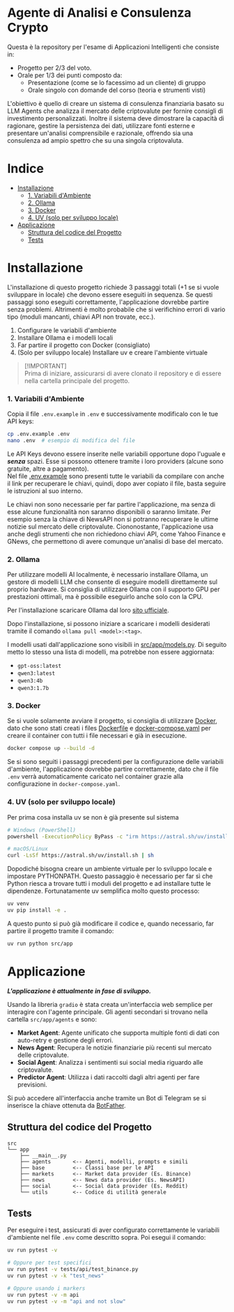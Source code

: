 # **Agente di Analisi e Consulenza Crypto**
Questa è la repository per l'esame di Applicazioni Intelligenti che consiste in:
- Progetto per 2/3 del voto.
- Orale per 1/3 dei punti composto da:
  - Presentazione (come se lo facessimo ad un cliente) di gruppo
  - Orale singolo con domande del corso (teoria e strumenti visti)

L'obiettivo è quello di creare un sistema di consulenza finanziaria basato su LLM Agents che analizza il mercato delle criptovalute per fornire consigli di investimento personalizzati. Inoltre il sistema deve dimostrare la capacità di ragionare, gestire la persistenza dei dati, utilizzare fonti esterne e presentare un'analisi comprensibile e razionale, offrendo sia una consulenza ad ampio spettro che su una singola criptovaluta.

# **Indice**
- [Installazione](#installazione)
  - [1. Variabili d'Ambiente](#1-variabili-dambiente)
  - [2. Ollama](#2-ollama)
  - [3. Docker](#3-docker)
  - [4. UV (solo per sviluppo locale)](#4-uv-solo-per-sviluppo-locale)
- [Applicazione](#applicazione)
  - [Struttura del codice del Progetto](#struttura-del-codice-del-progetto)
  - [Tests](#tests)

# **Installazione**

L'installazione di questo progetto richiede 3 passaggi totali (+1 se si vuole sviluppare in locale) che devono essere eseguiti in sequenza. Se questi passaggi sono eseguiti correttamente, l'applicazione dovrebbe partire senza problemi. Altrimenti è molto probabile che si verifichino errori di vario tipo (moduli mancanti, chiavi API non trovate, ecc.).

1. Configurare le variabili d'ambiente
2. Installare Ollama e i modelli locali
3. Far partire il progetto con Docker (consigliato)
4. (Solo per sviluppo locale) Installare uv e creare l'ambiente virtuale

> [!IMPORTANT]\
> Prima di iniziare, assicurarsi di avere clonato il repository e di essere nella cartella principale del progetto.

### **1. Variabili d'Ambiente**

Copia il file `.env.example` in `.env` e successivamente modificalo con le tue API keys:
```sh
cp .env.example .env
nano .env  # esempio di modifica del file
```

Le API Keys devono essere inserite nelle variabili opportune dopo l'uguale e ***senza*** spazi. Esse si possono ottenere tramite i loro providers (alcune sono gratuite, altre a pagamento).\
Nel file [.env.example](.env.example) sono presenti tutte le variabili da compilare con anche il link per recuperare le chiavi, quindi, dopo aver copiato il file, basta seguire le istruzioni al suo interno.

Le chiavi non sono necessarie per far partire l'applicazione, ma senza di esse alcune funzionalità non saranno disponibili o saranno limitate. Per esempio senza la chiave di NewsAPI non si potranno recuperare le ultime notizie sul mercato delle criptovalute. Ciononostante, l'applicazione usa anche degli strumenti che non richiedono chiavi API, come Yahoo Finance e GNews, che permettono di avere comunque un'analisi di base del mercato.

### **2. Ollama**
Per utilizzare modelli AI localmente, è necessario installare Ollama, un gestore di modelli LLM che consente di eseguire modelli direttamente sul proprio hardware. Si consiglia di utilizzare Ollama con il supporto GPU per prestazioni ottimali, ma è possibile eseguirlo anche solo con la CPU.

Per l'installazione scaricare Ollama dal loro [sito ufficiale](https://ollama.com/download/linux).

Dopo l'installazione, si possono iniziare a scaricare i modelli desiderati tramite il comando `ollama pull <model>:<tag>`.

I modelli usati dall'applicazione sono visibili in [src/app/models.py](src/app/models.py). Di seguito metto lo stesso una lista di modelli, ma potrebbe non essere aggiornata:
- `gpt-oss:latest`
- `qwen3:latest`
- `qwen3:4b`
- `qwen3:1.7b`

### **3. Docker**
Se si vuole solamente avviare il progetto, si consiglia di utilizzare [Docker](https://www.docker.com), dato che sono stati creati i files [Dockerfile](Dockerfile) e [docker-compose.yaml](docker-compose.yaml) per creare il container con tutti i file necessari e già in esecuzione.

```sh
docker compose up --build -d
```

Se si sono seguiti i passaggi precedenti per la configurazione delle variabili d'ambiente, l'applicazione dovrebbe partire correttamente, dato che il file `.env` verrà automaticamente caricato nel container grazie alla configurazione in `docker-compose.yaml`.

### **4. UV (solo per sviluppo locale)**

Per prima cosa installa uv se non è già presente sul sistema

```sh
# Windows (PowerShell)
powershell -ExecutionPolicy ByPass -c "irm https://astral.sh/uv/install.ps1 | iex"

# macOS/Linux
curl -LsSf https://astral.sh/uv/install.sh | sh
```

Dopodiché bisogna creare un ambiente virtuale per lo sviluppo locale e impostare PYTHONPATH. Questo passaggio è necessario per far sì che Python riesca a trovare tutti i moduli del progetto e ad installare tutte le dipendenze. Fortunatamente uv semplifica molto questo processo:

```sh
uv venv
uv pip install -e .
```

A questo punto si può già modificare il codice e, quando necessario, far partire il progetto tramite il comando:

```sh
uv run python src/app
```

# **Applicazione**

***L'applicazione è attualmente in fase di sviluppo.***

Usando la libreria ``gradio`` è stata creata un'interfaccia web semplice per interagire con l'agente principale. Gli agenti secondari si trovano nella cartella `src/app/agents` e sono:
- **Market Agent**: Agente unificato che supporta multiple fonti di dati con auto-retry e gestione degli errori.
- **News Agent**: Recupera le notizie finanziarie più recenti sul mercato delle criptovalute.
- **Social Agent**: Analizza i sentimenti sui social media riguardo alle criptovalute.
- **Predictor Agent**: Utilizza i dati raccolti dagli altri agenti per fare previsioni.

Si può accedere all'interfaccia anche tramite un Bot di Telegram se si inserisce la chiave ottenuta da [BotFather](https://core.telegram.org/bots/features#creating-a-new-bot).

## Struttura del codice del Progetto

```
src
└── app
    ├── __main__.py
    ├── agents       <-- Agenti, modelli, prompts e simili
    ├── base         <-- Classi base per le API
    ├── markets      <-- Market data provider (Es. Binance)
    ├── news         <-- News data provider (Es. NewsAPI)
    ├── social       <-- Social data provider (Es. Reddit)
    └── utils        <-- Codice di utilità generale
```

## Tests

Per eseguire i test, assicurati di aver configurato correttamente le variabili d'ambiente nel file `.env` come descritto sopra. Poi esegui il comando:
```sh
uv run pytest -v

# Oppure per test specifici
uv run pytest -v tests/api/test_binance.py
uv run pytest -v -k "test_news"

# Oppure usando i markers
uv run pytest -v -m api
uv run pytest -v -m "api and not slow"
```

